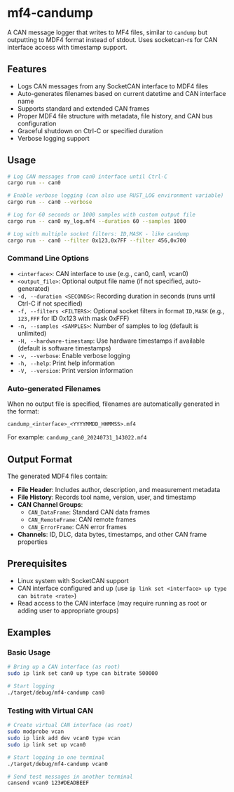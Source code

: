 # mf4-candump

A CAN message logger that writes to MF4 files, similar to `candump` but outputting to MDF4 format instead of stdout. Uses socketcan-rs for CAN interface access with timestamp support.

## Features

- Logs CAN messages from any SocketCAN interface to MDF4 files
- Auto-generates filenames based on current datetime and CAN interface name
- Supports standard and extended CAN frames
- Proper MDF4 file structure with metadata, file history, and CAN bus configuration
- Graceful shutdown on Ctrl-C or specified duration
- Verbose logging support

## Usage

```bash
# Log CAN messages from can0 interface until Ctrl-C
cargo run -- can0

# Enable verbose logging (can also use RUST_LOG environment variable)
cargo run -- can0 --verbose

# Log for 60 seconds or 1000 samples with custom output file
cargo run -- can0 my_log.mf4 --duration 60 --samples 1000

# Log with multiple socket filters: ID,MASK - like candump
cargo run -- can0 --filter 0x123,0x7FF --filter 456,0x700
```

### Command Line Options

- `<interface>`: CAN interface to use (e.g., can0, can1, vcan0)
- `<output_file>`: Optional output file name (if not specified, auto-generated)
- `-d, --duration <SECONDS>`: Recording duration in seconds (runs until Ctrl-C if not specified)
- `-f, --filters <FILTERS>`: Optional socket filters in format `ID,MASK` (e.g., `123,FFF` for ID 0x123 with mask 0xFFF)
- `-n, --samples <SAMPLES>`: Number of samples to log (default is unlimited)
- `-H, --hardware-timestamp`: Use hardware timestamps if available (default is software timestamps)
- `-v, --verbose`: Enable verbose logging
- `-h, --help`: Print help information
- `-V, --version`: Print version information

### Auto-generated Filenames

When no output file is specified, filenames are automatically generated in the format:
```
candump_<interface>_<YYYYMMDD_HHMMSS>.mf4
```

For example: `candump_can0_20240731_143022.mf4`

## Output Format

The generated MDF4 files contain:

- **File Header**: Includes author, description, and measurement metadata
- **File History**: Records tool name, version, user, and timestamp
- **CAN Channel Groups**: 
  - `CAN_DataFrame`: Standard CAN data frames
  - `CAN_RemoteFrame`: CAN remote frames
  - `CAN_ErrorFrame`: CAN error frames  
- **Channels**: ID, DLC, data bytes, timestamps, and other CAN frame properties

## Prerequisites

- Linux system with SocketCAN support
- CAN interface configured and up (use `ip link set <interface> up type can bitrate <rate>`)
- Read access to the CAN interface (may require running as root or adding user to appropriate groups)

## Examples

### Basic Usage
```bash
# Bring up a CAN interface (as root)
sudo ip link set can0 up type can bitrate 500000

# Start logging
./target/debug/mf4-candump can0
```

### Testing with Virtual CAN
```bash
# Create virtual CAN interface (as root)
sudo modprobe vcan
sudo ip link add dev vcan0 type vcan
sudo ip link set up vcan0

# Start logging in one terminal
./target/debug/mf4-candump vcan0

# Send test messages in another terminal
cansend vcan0 123#DEADBEEF
```
